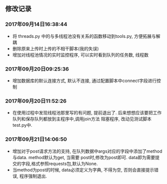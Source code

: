 ## 修改记录

### 2017年09月14日16:38:44 

* 将 threads.py 中的与多线程池没有关系的函数移动到tools.py, 方便拓展与解耦    
* 删除原来上传时上传的不相干脚本(我的失误)    
* 增加对线程池情况的实时监控程序, 可以实时看到队列的任务数, 线程数

### 2017年09月20日09:25:36

* 增加数据库的默认连接方式, 默认不连接, 通过配置脚本中connect字段进行控制   

### 2017年09月20日11:52:26

* 在使用过程中发现线程池那里写的有问题, 提前退出了. 后来想想应该要把工作队列和保存队列都放到主程序中,调用join方法
   阻塞程序, 改动见测试脚本test.py中.

### 2017年09月21日14:06:50

* 增加对于post请求方法的支持, 在队列数据中args对应的字段中添加了method与data. method默认为get, 当需要
post时,修改为post即可. data即为需要提交的字段,格式参照requests包,默认为None.    
* 当method为post的时候, data必须定义为字典, 不得为空, 否则会直接提示错误, 程序强制退出.